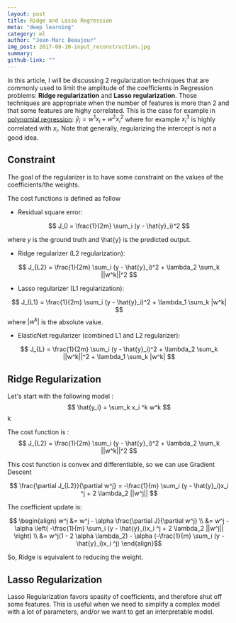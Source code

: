 ```yaml
---
layout: post
title: Ridge and Lasso Regression
meta: "deep learning"
category: ml
author: "Jean-Marc Beaujour"
img_post: 2017-08-10-input_reconstruction.jpg
summary: 
github-link: ""
---
```


<script src="/js/plotly-latest.min.js"></script>

<script type="text/javascript"
   src="https://cdnjs.cloudflare.com/ajax/libs/mathjax/2.7.2/MathJax.js?config=TeX-AMS-MML_HTMLorMML">
</script>



In this article, I will be discussing 2 regularization techniques that are commonly used to limit the amplitude of the coefficients in Regression problems: **Ridge regularization** and **Lasso regularization**. Those techniques are appropriate when the number of features is more than 2 and that some features are highy correlated. This is the case for example in [polynomial regression](https://en.m.wikipedia.org/wiki/Polynomial_regression): $\hat{y}_i = w^1 x_i + w^2 x_i ^2$ where for example $x_i ^3$ is highly correlated with $x_i$. Note that generally, regularizing the intercept is not a good idea.

## Constraint 

The goal of the regularizer is to have some constraint on the values of the coefficients/the weights.


The cost functions is defined as follow

* Residual square error:

$$
J_0 = \frac{1}{2m} \sum_i (y - \hat{y}_i)^2
$$ 

where $y$ is the ground truth and \hat{y} is the predicted output.

* Ridge regularizer (L2 regularization):

$$
J_{L2} = \frac{1}{2m} \sum_i (y - \hat{y}_i)^2 + \lambda_2 \sum_k ||w^k||^2
$$ 

* Lasso regularizer (L1 regularization):

$$
J_{L1} = \frac{1}{2m} \sum_i (y - \hat{y}_i)^2 + \lambda_1 \sum_k |w^k|
$$
where $|w^k|$ is the absolute value.                                    
* ElasticNet regularizer (combined L1 and L2 regularizer):

$$                                                      
J_{L} = \frac{1}{2m} \sum_i (y - \hat{y}_i)^2 + \lambda_2 \sum_k ||w^k||^2 + \lambda_1 \sum_k |w^k|
$$ 


## Ridge Regularization

Let's start with the following model :
$$
\hat{y_i} = \sum_k x_i ^k w^k
$$k

The cost function is :
$$
J_{L2} = \frac{1}{2m} \sum_i (y - \hat{y}_i)^2 + \lambda_2 \sum_k ||w^k||^2
$$ 

This cost function is convex and differentiable, so we can use Gradient Descent

$$
\frac{\partial J_{L2}}{\partial w^j} = -\frac{1}{m} \sum_i (y - \hat{y}_i)x_i ^j + 2 \lambda_2 ||w^j||
$$ 

The coefficient update is:

$$
\begin{align}
w^j &= w^j - \alpha \frac{\partial J}{\partial w^j} \\
&= w^j - \alpha \left( -\frac{1}{m} \sum_i (y - \hat{y}_i)x_i ^j + 2 \lambda_2 ||w^j|| \right) \\
&= w^j(1 - 2 \alpha \lambda_2) - \alpha (-\frac{1}{m} \sum_i (y - \hat{y}_i)x_i ^j)
\end{align}$$

So, Ridge is equivalent to reducing the weight.



## Lasso Regularization

Lasso Regularization favors spasity of coefficients, and therefore shut off some features. This is useful when we need to simplify a complex model with a lot of parameters, and/or we want to get an interpretable model.